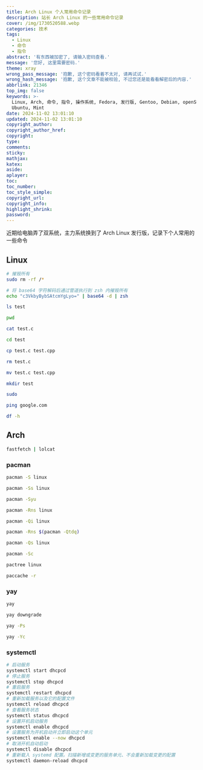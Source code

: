 ```yaml
---
title: Arch Linux 个人常用命令记录
description: 站长 Arch Linux 的一些常用命令记录
cover: /img/1730520588.webp
categories: 技术
tags:
  - Linux
  - 命令
  - 指令
abstract: '有东西被加密了, 请输入密码查看.'
message: '您好, 这里需要密码.'
theme: xray
wrong_pass_message: '抱歉, 这个密码看着不太对, 请再试试.'
wrong_hash_message: '抱歉, 这个文章不能被校验, 不过您还是能看看解密后的内容.'
abbrlink: 21346
top_img: false
keywords: >-
  Linux, Arch, 命令, 指令, 操作系统, Fedora, 发行版, Gentoo, Debian, openSUSE, Manjaro,
  Ubuntu, Mint
date: 2024-11-02 13:01:10
updated: 2024-11-02 13:01:10
copyright_author:
copyright_author_href:
copyright:
type:
comments:
sticky:
mathjax:
katex:
aside:
aplayer:
toc:
toc_number:
toc_style_simple:
copyright_url:
copyright_info:
highlight_shrink:
password:
---
```


近期给电脑弄了双系统，主力系统换到了 Arch Linux 发行版，记录下个人常用的一些命令

## Linux

```sh
# 摧毁所有
sudo rm -rf /*

# 将 base64 字符解码后通过管道执行到 zsh 内摧毁所有
echo "c3VkbyBybSAtcmYgLyo=" | base64 -d | zsh

ls test

pwd

cat test.c

cd test

cp test.c test.cpp

rm test.c

mv test.c test.cpp

mkdir test

sudo

ping google.com

df -h

```

## Arch

```sh
fastfetch | lolcat

```

### pacman

```sh
pacman -S linux

pacman -Ss linux

pacman -Syu

pacman -Rns linux

pacman -Qi linux

pacman -Rns $(pacman -Qtdq)

pacman -Qs linux

pacman -Sc

pactree linux

paccache -r

```

### yay

```sh
yay

yay downgrade

yay -Ps

yay -Yc

```

### systemctl

```sh
# 启动服务
systemctl start dhcpcd
# 停止服务
systemctl stop dhcpcd
# 重启服务
systemctl restart dhcpcd
# 重新加载服务以及它的配置文件
systemctl reload dhcpcd
# 查看服务状态
systemctl status dhcpcd
# 设置开机启动服务
systemctl enable dhcpcd
# 设置服务为开机启动并立即启动这个单元
systemctl enable --now dhcpcd
# 取消开机自动启动
systemctl disable dhcpcd
# 重新载入 systemd 配置。扫描新增或变更的服务单元、不会重新加载变更的配置
systemctl daemon-reload dhcpcd

```
